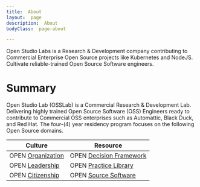 ```yaml
---
title:  About
layout:  page
description:  About
bodyClass:  page-about

---
```


Open Studio Labs is a Research & Development company contributing to Commercial Enterprise Open Source projects like Kubernetes and NodeJS. Cultivate reliable-trained Open Source Software engineers.

# Summary

Open Studio Lab (OSSLab) is a Commercial Research & Development Lab. Delivering highly trained Open Source Software (OSS) Engineers ready to contribute to Commercial OSS enterprises such as Automattic, Black Duck, and Red Hat. The four-(4) year residency program focuses on the following Open Source domains.

| Culture           | Resource                |
| ----------------- | ----------------------- |
| OPEN [Organization](https://opensource.com/open-organization) | OPEN [Decision Framework](https://opensource.com/open-organization/resources/open-decision-framework) |
| OPEN [Leadership](https://opensource.com/open-organization/18/12/what-is-open-leadership)   | OPEN [Practice Library](https://openpracticelibrary.com/)   |
| OPEN [Citizenship](https://www.un.org/en/academic-impact/global-citizenship)  | OPEN [Source Software]()    |
